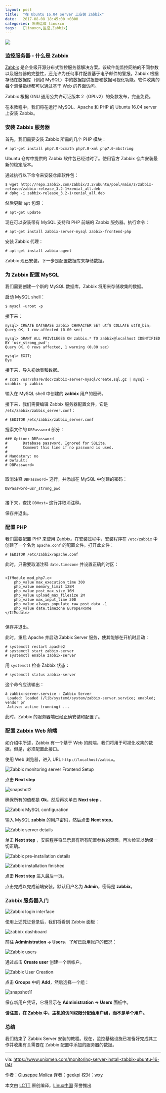 ```yaml
---
layout: post
title:	"在 Ubuntu 16.04 Server 上安装 Zabbix"
date:	2017-08-08 18:45:00 +0800 
categories:	系统运维 linuxcn 
tags:	[linuxcn,监控,Zabbix]
---
```



![](/Asserts/Images/album/201708/08/184554jpycmmmppx1jzjx4.jpg)


### 监控服务器 - 什么是 Zabbix


[Zabbix](http://www.zabbix.com/) 是企业级开源分布式监控服务器解决方案。该软件能监控网络的不同参数以及服务器的完整性，还允许为任何事件配置基于电子邮件的警报。Zabbix 根据存储在数据库（例如 MySQL）中的数据提供报告和数据可视化功能。软件收集的每个测量指标都可以通过基于 Web 的界面访问。


Zabbix 根据 GNU 通用公共许可证版本 2（GPLv2）的条款发布，完全免费。


在本教程中，我们将在运行 MySQL、Apache 和 PHP 的 Ubuntu 16.04 server 上安装 Zabbix。


### 安装 Zabbix 服务器


首先，我们需要安装 Zabbix 所需的几个 PHP 模块：



```
# apt-get install php7.0-bcmath php7.0-xml php7.0-mbstring

```

Ubuntu 仓库中提供的 Zabbix 软件包已经过时了。使用官方 Zabbix 仓库安装最新的稳定版本。


通过执行以下命令来安装仓库软件包：



```
$ wget http://repo.zabbix.com/zabbix/3.2/ubuntu/pool/main/z/zabbix-release/zabbix-release_3.2-1+xenial_all.deb
# dpkg -i zabbix-release_3.2-1+xenial_all.deb

```

然后更新 `apt` 包源：



```
# apt-get update

```

现在可以安装带有 MySQL 支持和 PHP 前端的 Zabbix 服务器。执行命令：



```
# apt-get install zabbix-server-mysql zabbix-frontend-php

```

安装 Zabbix 代理：



```
# apt-get install zabbix-agent

```

Zabbix 现已安装。下一步是配置数据库来存储数据。


### 为 Zabbix 配置 MySQL


我们需要创建一个新的 MySQL 数据库，Zabbix 将用来存储收集的数据。


启动 MySQL shell：



```
$ mysql -uroot -p

```

接下来：



```
mysql> CREATE DATABASE zabbix CHARACTER SET utf8 COLLATE utf8_bin;
Query OK, 1 row affected (0.00 sec)

mysql> GRANT ALL PRIVILEGES ON zabbix.* TO zabbix@localhost IDENTIFIED BY 'usr_strong_pwd';
Query OK, 0 rows affected, 1 warning (0.00 sec)

mysql> EXIT;
Bye

```

接下来，导入初始表和数据。



```
# zcat /usr/share/doc/zabbix-server-mysql/create.sql.gz | mysql -uzabbix -p zabbix

```

输入在 MySQL shell 中创建的 **zabbix** 用户的密码。


接下来，我们需要编辑 Zabbix 服务器配置文件，它是 `/etc/zabbix/zabbis_server.conf`：



```
# $EDITOR /etc/zabbix/zabbix_server.conf

```

搜索文件的 `DBPassword` 部分：



```
### Option: DBPassword                           
#       Database password. Ignored for SQLite.   
#       Comment this line if no password is used.
#                                                
# Mandatory: no                                  
# Default:                                       
# DBPassword=


```

取消注释 `DBPassword=` 这行，并添加在 MySQL 中创建的密码：



```
DBPassword=usr_strong_pwd


```

接下来，查找 `DBHost=` 这行并取消注释。


保存并退出。


### 配置 PHP


我们需要配置 PHP 来使用 Zabbix。在安装过程中，安装程序在 `/etc/zabbix` 中创建了一个名为 `apache.conf` 的配置文件。打开此文件：



```
# $EDITOR /etc/zabbix/apache.conf

```

此时，只需要取消注释 `date.timezone` 并设置正确的时区：



```

<IfModule mod_php7.c>
    php_value max_execution_time 300
    php_value memory_limit 128M
    php_value post_max_size 16M
    php_value upload_max_filesize 2M
    php_value max_input_time 300
    php_value always_populate_raw_post_data -1
    php_value date.timezone Europe/Rome
</IfModule>


```

保存并退出。


此时，重启 Apache 并启动 Zabbix Server 服务，使其能够在开机时启动：



```
# systemctl restart apache2
# systemctl start zabbix-server
# systemctl enable zabbix-server

```

用 `systemctl` 检查 Zabbix 状态：



```
# systemctl status zabbix-server

```

这个命令应该输出：



```
â zabbix-server.service - Zabbix Server
 Loaded: loaded (/lib/systemd/system/zabbix-server.service; enabled; vendor pr
 Active: active (running) ...

```

此时，Zabbix 的服务器端已经正确安装和配置了。


### 配置 Zabbix Web 前端


如介绍中所述，Zabbix 有一个基于 Web 的前端，我们将用于可视化收集的数据。但是，必须配置此接口。


使用 Web 浏览器，进入 URL `http://localhost/zabbix`。


![Zabbix monitoring server Frontend Setup](/Asserts/Images/album/201708/08/184556emrdrj34z3jedlek.png)


点击 **Next step**


![snapshot2](/Asserts/Images/album/201708/08/184559zczwq9gbisv98ggi.png)


确保所有的值都是 **Ok**，然后再次单击 **Next step** 。


![Zabbix MySQL configuration](/Asserts/Images/album/201708/08/184601b79ty59b5dbnxtzn.png)


输入 MySQL **zabbix** 的用户密码，然后点击 **Next step**。


![Zabbix server details](/Asserts/Images/album/201708/08/184604fx3y3ox8swnl3la9.png)


单击 **Next step** ，安装程序将显示具有所有配置参数的页面。再次检查以确保一切正确。


![Zabbix pre-installation details](/Asserts/Images/album/201708/08/184608t3202m229sg9p1qd.png)


![Zabbix installation finished](/Asserts/Images/album/201708/08/184610abfapfbpbwwbh3ws.png)


点击 **Next step** 进入最后一页。


点击完成以完成前端安装。默认用户名为 **Admin**，密码是 **zabbix**。


### Zabbix 服务器入门


![Zabbix login interface](/Asserts/Images/album/201708/08/184612rauzzcaa27mmmcsy.png)


使用上述凭证登录后，我们将看到 Zabbix 面板：


![zabbix dashboard](/Asserts/Images/album/201708/08/184615mww7i8l7lw6ziw4z.png)


前往 **Administration -> Users**，了解已启用帐户的概况：


![Zabbix users](/Asserts/Images/album/201708/08/184617gsn6ixxcm55yx65x.png)


通过点击 **Create user** 创建一个新帐户。


![Zabbix User Creation](/Asserts/Images/album/201708/08/184620o7788tmmmx30ta8r.png)


点击 **Groups** 中的 **Add**，然后选择一个组：


![snapshot11](/Asserts/Images/album/201708/08/184622xdnh4vwndfavyjtd.png)


保存新用户凭证，它将显示在 **Administration -> Users** 面板中。


**请注意，在 Zabbix 中，主机的访问权限分配给用户组，而不是单个用户。**


### 总结


我们结束了 Zabbix Server 安装的教程。现在，监控基础设施已准备好完成其工作并收集有关需要在 Zabbix 配置中添加的服务器的数据。




---


via: <https://www.unixmen.com/monitoring-server-install-zabbix-ubuntu-16-04/>


作者：[Giuseppe Molica](https://www.unixmen.com/author/tutan/) 译者：[geekpi](https://github.com/geekpi) 校对：[wxy](https://github.com/wxy)


本文由 [LCTT](https://github.com/LCTT/TranslateProject) 原创编译，[Linux中国](https://linux.cn/) 荣誉推出
